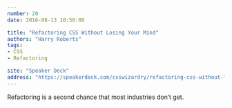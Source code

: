 ```yaml
---
number: 20
date: 2016-08-13 10:50:00

title: "Refactoring CSS Without Losing Your Mind"
authors: "Harry Roberts"
tags:
- CSS
- Refactoring

site: "Speaker Deck"
address: "https://speakerdeck.com/csswizardry/refactoring-css-without-losing-your-mind"
---
```


Refactoring is a second chance that most industries don’t get.
